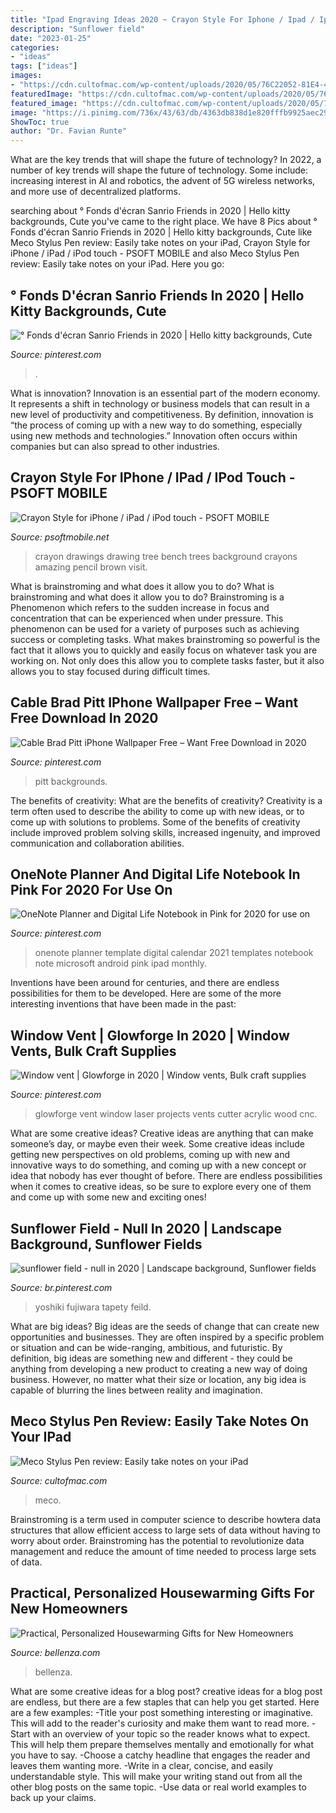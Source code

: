 ```yaml
---
title: "Ipad Engraving Ideas 2020 ~ Crayon Style For Iphone / Ipad / Ipod Touch"
description: "Sunflower field"
date: "2023-01-25"
categories:
- "ideas"
tags: ["ideas"]
images:
- "https://cdn.cultofmac.com/wp-content/uploads/2020/05/76C22052-81E4-40CC-B7F0-1B6E5BF3BF0B.jpeg"
featuredImage: "https://cdn.cultofmac.com/wp-content/uploads/2020/05/76C22052-81E4-40CC-B7F0-1B6E5BF3BF0B.jpeg"
featured_image: "https://cdn.cultofmac.com/wp-content/uploads/2020/05/76C22052-81E4-40CC-B7F0-1B6E5BF3BF0B.jpeg"
image: "https://i.pinimg.com/736x/43/63/db/4363db838d1e820fffb9925aec297977.jpg"
ShowToc: true
author: "Dr. Favian Runte"
---
```



What are the key trends that will shape the future of technology?
In 2022, a number of key trends will shape the future of technology. Some include: increasing interest in AI and robotics, the advent of 5G wireless networks, and more use of decentralized platforms.

	

		
searching about ° Fonds d&#039;écran Sanrio Friends in 2020 | Hello kitty backgrounds, Cute you've came to the right place. We have 8 Pics about ° Fonds d&#039;écran Sanrio Friends in 2020 | Hello kitty backgrounds, Cute like Meco Stylus Pen review: Easily take notes on your iPad, Crayon Style for iPhone / iPad / iPod touch - PSOFT MOBILE and also Meco Stylus Pen review: Easily take notes on your iPad. Here you go:
		
    
## ° Fonds D&#039;écran Sanrio Friends In 2020 | Hello Kitty Backgrounds, Cute

<img loading=lazy src="https://i.pinimg.com/736x/43/63/db/4363db838d1e820fffb9925aec297977.jpg" onerror="this.onerror=null;this.src='https://tse4.mm.bing.net/th?id=OIP.XxWxWJsGmPN_EMkBpcAWwQHaNJ&amp;pid=15.1';" alt="° Fonds d&#039;écran Sanrio Friends in 2020 | Hello kitty backgrounds, Cute">

_Source: pinterest.com_

>. 

	

What is innovation?
Innovation is an essential part of the modern economy. It represents a shift in technology or business models that can result in a new level of productivity and competitiveness. By definition, innovation is “the process of coming up with a new way to do something, especially using new methods and technologies.” Innovation often occurs within companies but can also spread to other industries.

    
## Crayon Style For IPhone / IPad / IPod Touch - PSOFT MOBILE

<img loading=lazy src="http://psoftmobile.net/images/crayonstyle/gallery/full/tree.jpg" onerror="this.onerror=null;this.src='https://tse1.mm.bing.net/th?id=OIP.muekqM5dJSsUpnN4O9b7fgHaFj&amp;pid=15.1';" alt="Crayon Style for iPhone / iPad / iPod touch - PSOFT MOBILE">

_Source: psoftmobile.net_

>crayon drawings drawing tree bench trees background crayons amazing pencil brown visit. 

	

What is brainstroming and what does it allow you to do?
What is brainstroming and what does it allow you to do? Brainstroming is a Phenomenon which refers to the sudden increase in focus and concentration that can be experienced when under pressure. This phenomenon can be used for a variety of purposes such as achieving success or completing tasks. What makes brainstroming so powerful is the fact that it allows you to quickly and easily focus on whatever task you are working on. Not only does this allow you to complete tasks faster, but it also allows you to stay focused during difficult times.

    
## Cable Brad Pitt IPhone Wallpaper Free – Want Free Download In 2020

<img loading=lazy src="https://i.pinimg.com/736x/91/64/c7/9164c76f5b4e1b0b8cf746a42f0e97c8.jpg" onerror="this.onerror=null;this.src='https://tse1.mm.bing.net/th?id=OIP.6zu3muZ2L1tRPsHYpGFipgAAAA&amp;pid=15.1';" alt="Cable Brad Pitt iPhone Wallpaper Free – Want Free Download in 2020">

_Source: pinterest.com_

>pitt backgrounds. 

	

The benefits of creativity: What are the benefits of creativity?
Creativity is a term often used to describe the ability to come up with new ideas, or to come up with solutions to problems. Some of the benefits of creativity include improved problem solving skills, increased ingenuity, and improved communication and collaboration abilities.

    
## OneNote Planner And Digital Life Notebook In Pink For 2020 For Use On

<img loading=lazy src="https://i.pinimg.com/736x/83/8b/32/838b32bb358ac27696fa6fb7911fcbc9.jpg" onerror="this.onerror=null;this.src='https://tse3.mm.bing.net/th?id=OIP.-bSid-WW_W4LzaaknzJaMQHaLG&amp;pid=15.1';" alt="OneNote Planner and Digital Life Notebook in Pink for 2020 for use on">

_Source: pinterest.com_

>onenote planner template digital calendar 2021 templates notebook note microsoft android pink ipad monthly. 

	

Inventions have been around for centuries, and there are endless possibilities for them to be developed. Here are some of the more interesting inventions that have been made in the past:

    
## Window Vent | Glowforge In 2020 | Window Vents, Bulk Craft Supplies

<img loading=lazy src="https://i.pinimg.com/736x/c8/89/b9/c889b98988622ffe7eeb7ce843bd1be1.jpg" onerror="this.onerror=null;this.src='https://tse4.mm.bing.net/th?id=OIP.J6gmzMSmv0dMgZneWOyQKwHaJ5&amp;pid=15.1';" alt="Window vent | Glowforge in 2020 | Window vents, Bulk craft supplies">

_Source: pinterest.com_

>glowforge vent window laser projects vents cutter acrylic wood cnc. 

	

What are some creative ideas?
Creative ideas are anything that can make someone’s day, or maybe even their week. Some creative ideas include getting new perspectives on old problems, coming up with new and innovative ways to do something, and coming up with a new concept or idea that nobody has ever thought of before. There are endless possibilities when it comes to creative ideas, so be sure to explore every one of them and come up with some new and exciting ones!

    
## Sunflower Field - Null In 2020 | Landscape Background, Sunflower Fields

<img loading=lazy src="https://i.pinimg.com/736x/23/3a/42/233a42b13c93d77dee76e8fff19a4694.jpg" onerror="this.onerror=null;this.src='https://tse3.mm.bing.net/th?id=OIP.eYFfYrbjpbJetxrvT3gpOAHaE7&amp;pid=15.1';" alt="sunflower field - null in 2020 | Landscape background, Sunflower fields">

_Source: br.pinterest.com_

>yoshiki fujiwara tapety feild. 

	

What are big ideas?
Big ideas are the seeds of change that can create new opportunities and businesses. They are often inspired by a specific problem or situation and can be wide-ranging, ambitious, and futuristic. By definition, big ideas are something new and different - they could be anything from developing a new product to creating a new way of doing business. However, no matter what their size or location, any big idea is capable of blurring the lines between reality and imagination.

    
## Meco Stylus Pen Review: Easily Take Notes On Your IPad

<img loading=lazy src="https://cdn.cultofmac.com/wp-content/uploads/2020/05/76C22052-81E4-40CC-B7F0-1B6E5BF3BF0B.jpeg" onerror="this.onerror=null;this.src='https://tse3.mm.bing.net/th?id=OIP.1juuJ5oLsRo8vvNZEL598AHaEK&amp;pid=15.1';" alt="Meco Stylus Pen review: Easily take notes on your iPad">

_Source: cultofmac.com_

>meco. 

	

Brainstroming is a term used in computer science to describe howtera data structures that allow efficient access to large sets of data without having to worry about order. Brainstroming has the potential to revolutionize data management and reduce the amount of time needed to process large sets of data.

    
## Practical, Personalized Housewarming Gifts For New Homeowners

<img loading=lazy src="https://www.bellenza.com/home-portal/wp-content/uploads/2020/12/image4-1024x1024.jpg" onerror="this.onerror=null;this.src='https://tse2.mm.bing.net/th?id=OIP.wYMlrEbapbyjFn6iMK-7oAHaHa&amp;pid=15.1';" alt="Practical, Personalized Housewarming Gifts for New Homeowners">

_Source: bellenza.com_

>bellenza. 

	

What are some creative ideas for a blog post?
creative ideas for a blog post are endless, but there are a few staples that can help you get started. Here are a few examples: 
-Title your post something interesting or imaginative. This will add to the reader's curiosity and make them want to read more. 
-Start with an overview of your topic so the reader knows what to expect. This will help them prepare themselves mentally and emotionally for what you have to say. 
-Choose a catchy headline that engages the reader and leaves them wanting more. 
-Write in a clear, concise, and easily understandable style. This will make your writing stand out from all the other blog posts on the same topic. 
-Use data or real world examples to back up your claims.

